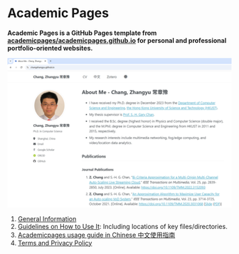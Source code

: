# Academic Pages

**Academic Pages is a GitHub Pages template from [academicpages/academicpages.github.io](https://github.com/academicpages/academicpages.github.io) for personal and professional portfolio-oriented websites.**

![Academic Pages template example](images/homepage.png "Academic Pages template example")

1. [General Information](https://academicpages.github.io/)
2. [Guidelines on How to Use It](https://academicpages.github.io/markdown/): Including locations of key files/directories.
3. [Academicpages usage guide in Chinese 中文使用指南](https://chunkitlau.github.io/posts/2022/02/academicpages-usage-guide/)
4. [Terms and Privacy Policy](https://academicpages.github.io/terms/)
